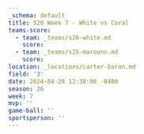 ```yaml
---
_schema: default
title: S26 Week 7 - White vs Coral
teams-score:
  - team: _teams/s26-white.md
    score:
  - team: _teams/s25-maroonn.md
    score:
location: _locations/carter-baron.md
field: '3'
date: 2024-04-28 12:30:00 -0400
season: 26
week: 7
mvp: ''
game-ball: ''
sportsperson: ''
---
```

